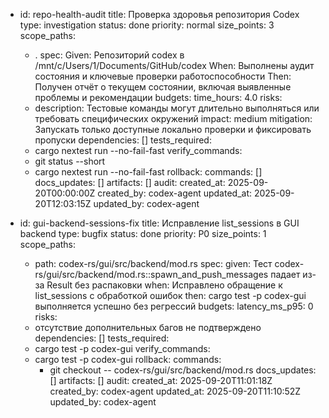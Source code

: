 - id: repo-health-audit
  title: Проверка здоровья репозитория Codex
  type: investigation
  status: done
  priority: normal
  size_points: 3
  scope_paths:
    - .
  spec:
    Given: Репозиторий codex в /mnt/c/Users/1/Documents/GitHub/codex
    When: Выполнены аудит состояния и ключевые проверки работоспособности
    Then: Получен отчёт о текущем состоянии, включая выявленные проблемы и рекомендации
  budgets:
    time_hours: 4.0
  risks:
    - description: Тестовые команды могут длительно выполняться или требовать специфических окружений
      impact: medium
      mitigation: Запускать только доступные локально проверки и фиксировать пропуски
  dependencies: []
  tests_required:
    - cargo nextest run --no-fail-fast
  verify_commands:
    - git status --short
    - cargo nextest run --no-fail-fast
  rollback:
    commands: []
  docs_updates: []
  artifacts: []
  audit:
    created_at: 2025-09-20T00:00:00Z
    created_by: codex-agent
    updated_at: 2025-09-20T12:03:15Z
    updated_by: codex-agent

- id: gui-backend-sessions-fix
  title: Исправление list_sessions в GUI backend
  type: bugfix
  status: done
  priority: P0
  size_points: 1
  scope_paths:
    - path: codex-rs/gui/src/backend/mod.rs
  spec:
    given: Тест codex-rs/gui/src/backend/mod.rs::spawn_and_push_messages падает из-за Result без распаковки
    when: Исправлено обращение к list_sessions с обработкой ошибок
    then: cargo test -p codex-gui выполняется успешно без регрессий
  budgets:
    latency_ms_p95: 0
  risks:
    - отсутствие дополнительных багов не подтверждено
  dependencies: []
  tests_required:
    - cargo test -p codex-gui
  verify_commands:
    - cargo test -p codex-gui
  rollback:
    commands:
      - git checkout -- codex-rs/gui/src/backend/mod.rs
  docs_updates: []
  artifacts: []
  audit:
    created_at: 2025-09-20T11:01:18Z
    created_by: codex-agent
    updated_at: 2025-09-20T11:10:52Z
    updated_by: codex-agent
